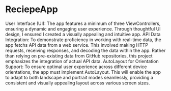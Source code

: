 # ReciepeApp
User Interface (UI): The app features a minimum of three ViewControllers, ensuring a dynamic and engaging user experience. Through thoughtful UI design, I ensured I created a visually appealing and intuitive app.
API Data Integration: To demonstrate proficiency in working with real-time data, the app fetchs API data from a web service. This involved making HTTP requests, receiving responses, and decoding the data within the app. Rather than relying on pre-existing data from GitHub repositories, this project emphasizes the integration of actual API data.
AutoLayout for Orientation Support: To ensure optimal user experience across different device orientations, the app must implement AutoLayout. This will enable the app to adapt to both landscape and portrait modes seamlessly, providing a consistent and visually appealing layout across various screen sizes.
